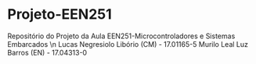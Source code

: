 # Projeto-EEN251
Repositório do Projeto da Aula EEN251-Microcontroladores e Sistemas Embarcados \n
Lucas Negresiolo Libório (CM) - 17.01165-5
Murilo Leal Luz Barros (EN) - 17.04313-0
